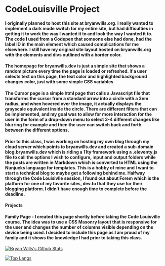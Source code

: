 # CodeLouisville Project

#### I originally planned to host this site at bryanwills.org. I really wanted to implement a dark mode switch for my entire site, but had difficulties in getting it to work the way I wanted it to and look the way I wanted it to. The code I used from a Codepen that someone else had done, had the label ID in the main element which caused complications for me elsewhere. I still have my original site layout hosted on bryanwills.org with the elements and divs outlined with a border color.

#### The homepage for bryanwills.dev is just a simple site that shows a random picture every time the page is loaded or refreshed. If a user selects text on this page, the text color and highlighted background changes color, just with some simple CSS variables.

#### The Cursor page is a simple html page that calls a Javascript file that transforms the cursor from a standard arrow into a circle with a 3em radius, and when hovered over the image, it actually displays the grayscale equivalent inside the circle. There are different filters that can be implemented, and my goal was to allow for more interaction for the user in the form of a drop-down menu to select 3-4 different changes like blurring for example and then the user can switch back and forth between the different options.

#### Prior to this class, I was working on hosting my own blog through my cloud server which points to bryanwills.dev and created a sub-domain blog.bryanwills.dev which is riding a 11ty framework using a .eleventy.js file to call the options I wish to configure, input and output folders while the posts are written in Markdown which is converted to HTML using the Nunjucks language for templates. This is a hobby of mine and I want to start a technical blog to maybe get a following behind me. Halfway through the Code Louisivlle session, I found out about Forem which is the platform for one of my favorite sites, dev.to that they use for their blogging platform. I didn't have enough time to complete before the deadline.

#### Projects

#### Family Page - I created this page shortly before taking the Code Louisville course. The idea was to use a CSS Masonry layout that is responsive for the user and changes the number of columns visible depending on the device being used. I decided to include this page as I am proud of my family and it shows the knowledge I had prior to taking this class.






[![Bryan Wills's Github 
Stats](https://github-readme-stats.vercel.app/api?username=bryanwills&hide=prs&show_icons=true&theme=monokai&count_private=true)](https://github.com/bryanwills/github-readme-stats)

[![Top Langs](https://github-readme-stats.vercel.app/api/top-langs/?username=bryanwills&layout=compact&theme=monokai)](https://github.com/bryanwills/github-readme-stats)
